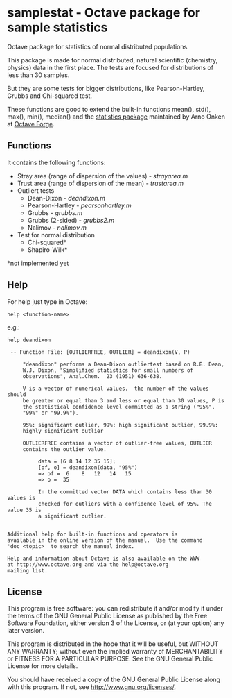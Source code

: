 # samplestat - Octave package for sample statistics

Octave package for statistics of normal distributed populations.

This package is made for normal distributed, natural scientific (chemistry, physics) data in the first place. The tests are focused for distributions of less than 30 samples. 

But they are some tests for bigger distributions, like Pearson-Hartley, Grubbs and Chi-squared test.

These functions are good to extend the built-in functions mean(), std(), max(), min(), median() and the [statistics package](http://octave.sourceforge.net/statistics/index.html) maintained by Arno Onken at [Octave Forge](http://octave.sourceforge.net/index.html).

## Functions

It contains the following functions:

- Stray area (range of dispersion of the values) - *strayarea.m*
- Trust area (range of dispersion of the mean) - *trustarea.m*
- Outliert tests
  - Dean-Dixon - *deandixon.m*
  - Pearson-Hartley - *pearsonhartley.m*
  - Grubbs - *grubbs.m*
  - Grubbs (2-sided) - *grubbs2.m*
  - Nalimov - *nalimov.m*
- Test for normal distribution
  - Chi-squared*
  - Shapiro-Wilk*

*not implemented yet

## Help

For help just type in Octave:

```
help <function-name>
```
e.g.:
```
help deandixon
```
```
 -- Function File: [OUTLIERFREE, OUTLIER] = deandixon(V, P)

     "deandixon" performs a Dean-Dixon outliertest based on R.B. Dean,
     W.J. Dixon, "Simplified statistics for small numbers of
     observations", Anal.Chem.  23 (1951) 636-638.

     V is a vector of numerical values.  the number of the values should
     be greater or equal than 3 and less or equal than 30 values, P is
     the statistical confidence level committed as a string ("95%",
     "99%" or "99.9%").

     95%: significant outlier, 99%: high significant outlier, 99.9%:
     highly significant outlier

     OUTLIERFREE contains a vector of outlier-free values, OUTLIER
     contains the outlier value.

          data = [6 8 14 12 35 15];
          [of, o] = deandixon(data, "95%")
          => of =  6    8   12   14   15
          => o =  35

          In the committed vector DATA which contains less than 30 values is
          checked for outliers with a confidence level of 95%. The value 35 is 
          a significant outlier.


Additional help for built-in functions and operators is
available in the online version of the manual.  Use the command
'doc <topic>' to search the manual index.

Help and information about Octave is also available on the WWW
at http://www.octave.org and via the help@octave.org
mailing list.
```

## License

This program is free software: you can redistribute it and/or modify it under the terms of the GNU General Public License as published by the Free Software Foundation, either version 3 of the License, or (at your option) any later version.

This program is distributed in the hope that it will be useful, but WITHOUT ANY WARRANTY; without even the implied warranty of MERCHANTABILITY or FITNESS FOR A PARTICULAR PURPOSE. See the GNU General Public License for more details.

You should have received a copy of the GNU General Public License along with this program. If not, see http://www.gnu.org/licenses/.